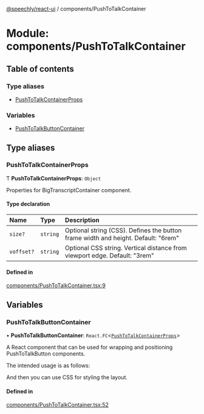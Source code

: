 [@speechly/react-ui](../README.md) / components/PushToTalkContainer

# Module: components/PushToTalkContainer

## Table of contents

### Type aliases

- [PushToTalkContainerProps](components_PushToTalkContainer.md#pushtotalkcontainerprops)

### Variables

- [PushToTalkButtonContainer](components_PushToTalkContainer.md#pushtotalkbuttoncontainer)

## Type aliases

### PushToTalkContainerProps

Ƭ **PushToTalkContainerProps**: `Object`

Properties for BigTranscriptContainer component.

#### Type declaration

| Name | Type | Description |
| :------ | :------ | :------ |
| `size?` | `string` | Optional string (CSS). Defines the button frame width and height. Default: "6rem" |
| `voffset?` | `string` | Optional CSS string. Vertical distance from viewport edge. Default: "3rem" |

#### Defined in

[components/PushToTalkContainer.tsx:9](https://github.com/speechly/react-ui/blob/e631dfa/src/components/PushToTalkContainer.tsx#L9)

## Variables

### PushToTalkButtonContainer

• **PushToTalkButtonContainer**: `React.FC`<[`PushToTalkContainerProps`](components_PushToTalkContainer.md#pushtotalkcontainerprops)\>

A React component that can be used for wrapping and positioning PushToTalkButton components.

The intended usage is as follows:

<PushToTalkButtonContainer>
  <PushToTalkButton />
</PushToTalkButtonContainer>

And then you can use CSS for styling the layout.

#### Defined in

[components/PushToTalkContainer.tsx:52](https://github.com/speechly/react-ui/blob/e631dfa/src/components/PushToTalkContainer.tsx#L52)
